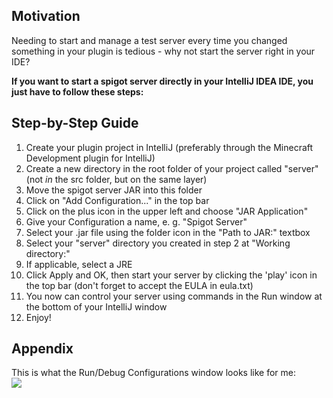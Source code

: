## Motivation
Needing to start and manage a test server every time you changed something in your plugin is tedious - why not start the server right in your IDE?

**If you want to start a spigot server directly in your IntelliJ IDEA IDE, you just have to follow these steps:**

## Step-by-Step Guide

1) Create your plugin project in IntelliJ (preferably through the Minecraft Development plugin for IntelliJ)
2) Create a new directory in the root folder of your project called "server" (not _in_ the src folder, but on the same layer)
3) Move the spigot server JAR into this folder
4) Click on "Add Configuration..." in the top bar
5) Click on the plus icon in the upper left and choose "JAR Application"
6) Give your Configuration a name, e. g. "Spigot Server"
7) Select your .jar file using the folder icon in the "Path to JAR:" textbox
8) Select your "server" directory you created in step 2 at "Working directory:"
9) If applicable, select a JRE
10) Click Apply and OK, then start your server by clicking the 'play' icon in the top bar (don't forget to accept the EULA in eula.txt)
11) You now can control your server using commands in the Run window at the bottom of your IntelliJ window
12) Enjoy!

## Appendix

This is what the Run/Debug Configurations window looks like for me: <br>
![](https://i.imgur.com/rYVBVyy.png)

